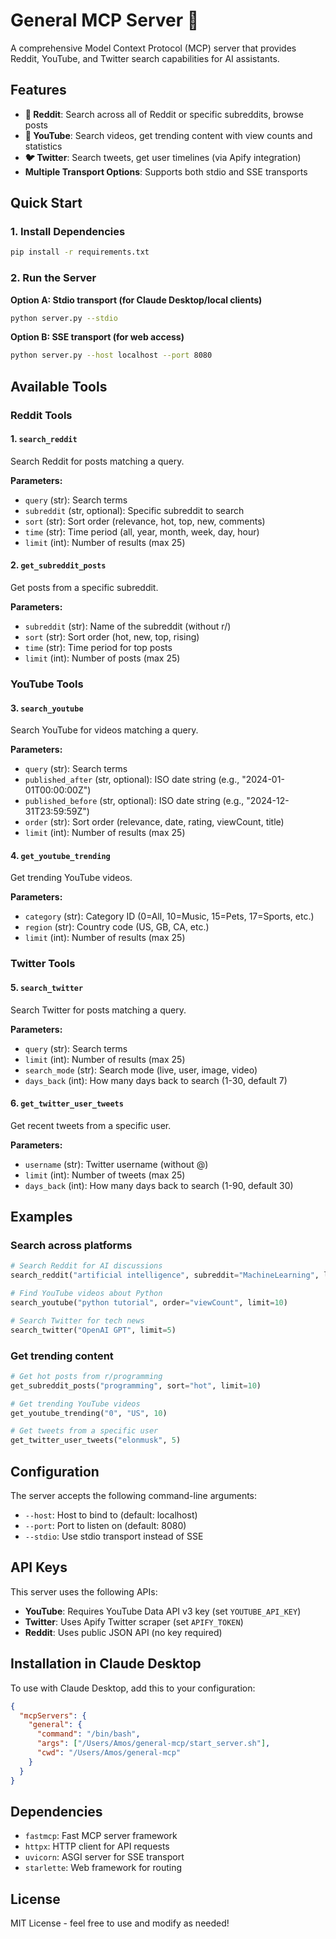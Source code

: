 # General MCP Server 🚀

A comprehensive Model Context Protocol (MCP) server that provides Reddit, YouTube, and Twitter search capabilities for AI assistants.

## Features

- **🔴 Reddit**: Search across all of Reddit or specific subreddits, browse posts
- **🎥 YouTube**: Search videos, get trending content with view counts and statistics
- **🐦 Twitter**: Search tweets, get user timelines (via Apify integration)
- **Multiple Transport Options**: Supports both stdio and SSE transports

## Quick Start

### 1. Install Dependencies

```bash
pip install -r requirements.txt
```

### 2. Run the Server

**Option A: Stdio transport (for Claude Desktop/local clients)**
```bash
python server.py --stdio
```

**Option B: SSE transport (for web access)**
```bash
python server.py --host localhost --port 8080
```

## Available Tools

### Reddit Tools

#### 1. `search_reddit`
Search Reddit for posts matching a query.

**Parameters:**
- `query` (str): Search terms
- `subreddit` (str, optional): Specific subreddit to search
- `sort` (str): Sort order (relevance, hot, top, new, comments)
- `time` (str): Time period (all, year, month, week, day, hour)
- `limit` (int): Number of results (max 25)

#### 2. `get_subreddit_posts`
Get posts from a specific subreddit.

**Parameters:**
- `subreddit` (str): Name of the subreddit (without r/)
- `sort` (str): Sort order (hot, new, top, rising)
- `time` (str): Time period for top posts
- `limit` (int): Number of posts (max 25)

### YouTube Tools

#### 3. `search_youtube`
Search YouTube for videos matching a query.

**Parameters:**
- `query` (str): Search terms
- `published_after` (str, optional): ISO date string (e.g., "2024-01-01T00:00:00Z")
- `published_before` (str, optional): ISO date string (e.g., "2024-12-31T23:59:59Z")
- `order` (str): Sort order (relevance, date, rating, viewCount, title)
- `limit` (int): Number of results (max 25)

#### 4. `get_youtube_trending`
Get trending YouTube videos.

**Parameters:**
- `category` (str): Category ID (0=All, 10=Music, 15=Pets, 17=Sports, etc.)
- `region` (str): Country code (US, GB, CA, etc.)
- `limit` (int): Number of results (max 25)

### Twitter Tools

#### 5. `search_twitter`
Search Twitter for posts matching a query.

**Parameters:**
- `query` (str): Search terms
- `limit` (int): Number of results (max 25)
- `search_mode` (str): Search mode (live, user, image, video)
- `days_back` (int): How many days back to search (1-30, default 7)

#### 6. `get_twitter_user_tweets`
Get recent tweets from a specific user.

**Parameters:**
- `username` (str): Twitter username (without @)
- `limit` (int): Number of tweets (max 25)
- `days_back` (int): How many days back to search (1-90, default 30)

## Examples

### Search across platforms
```python
# Search Reddit for AI discussions
search_reddit("artificial intelligence", subreddit="MachineLearning", limit=5)

# Find YouTube videos about Python
search_youtube("python tutorial", order="viewCount", limit=10)

# Search Twitter for tech news
search_twitter("OpenAI GPT", limit=5)
```

### Get trending content
```python
# Get hot posts from r/programming
get_subreddit_posts("programming", sort="hot", limit=10)

# Get trending YouTube videos
get_youtube_trending("0", "US", 10)

# Get tweets from a specific user
get_twitter_user_tweets("elonmusk", 5)
```

## Configuration

The server accepts the following command-line arguments:

- `--host`: Host to bind to (default: localhost)
- `--port`: Port to listen on (default: 8080)
- `--stdio`: Use stdio transport instead of SSE

## API Keys

This server uses the following APIs:

- **YouTube**: Requires YouTube Data API v3 key (set `YOUTUBE_API_KEY`)
- **Twitter**: Uses Apify Twitter scraper (set `APIFY_TOKEN`)
- **Reddit**: Uses public JSON API (no key required)

## Installation in Claude Desktop

To use with Claude Desktop, add this to your configuration:

```json
{
  "mcpServers": {
    "general": {
      "command": "/bin/bash",
      "args": ["/Users/Amos/general-mcp/start_server.sh"],
      "cwd": "/Users/Amos/general-mcp"
    }
  }
}
```

## Dependencies

- `fastmcp`: Fast MCP server framework
- `httpx`: HTTP client for API requests
- `uvicorn`: ASGI server for SSE transport
- `starlette`: Web framework for routing

## License

MIT License - feel free to use and modify as needed! 